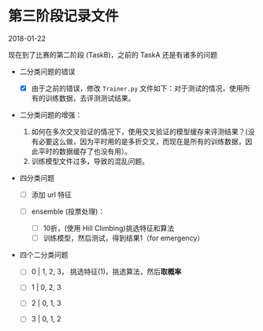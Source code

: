 # 第三阶段记录文件

2018-01-22

现在到了比赛的第二阶段 (TaskB)，之前的 TaskA 还是有诸多的问题

* 二分类问题的错误

  -[x] 由于之前的错误，修改 `Trainer.py` 文件如下：对于测试的情况，使用所有的训练数据，去评测测试结果。

* 二分类问题的增强：

  1. 如何在多次交叉验证的情况下，使用交叉验证的模型缓存来评测结果？(没有必要这么做，因为平时用的是多折交叉，而现在是所有的训练数据，因此平时的数据缓存了也没有用）。
  2. 训练模型文件过多，导致的混乱问题。

* 四分类问题

  -[ ] 添加 url 特征


  -[ ] ensemble (投票处理)：
       -[ ] 10折，(使用 Hill Climbing)挑选特征和算法
       -[ ] 训练模型，然后测试，得到结果1（for emergency）

* 四个二分类问题

  -[ ] 0 | 1, 2, 3， 挑选特征(1)，挑选算法，然后**取概率**


  -[ ] 1 | 0, 2, 3


  -[ ] 2 | 0, 1, 3


  -[ ] 3 | 0, 1, 2


